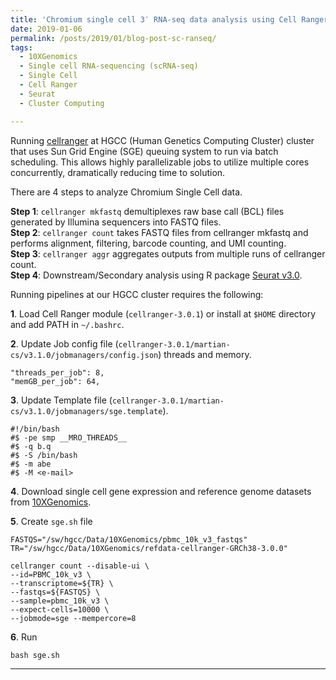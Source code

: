 ```yaml
---
title: 'Chromium single cell 3′ RNA-seq data analysis using Cell Ranger and Seurat on Cluster'
date: 2019-01-06
permalink: /posts/2019/01/blog-post-sc-ranseq/
tags:
  - 10XGenomics
  - Single cell RNA-sequencing (scRNA-seq)
  - Single Cell
  - Cell Ranger
  - Seurat
  - Cluster Computing

---
```

Running [cellranger](https://support.10xgenomics.com/single-cell-gene-expression/software/pipelines/latest/what-is-cell-ranger) at HGCC (Human Genetics Computing Cluster) cluster that uses Sun Grid Engine (SGE) queuing system to run via batch scheduling. This allows highly parallelizable jobs to utilize multiple cores concurrently, dramatically reducing time to solution.

There are 4 steps to analyze Chromium Single Cell data.

**Step 1**: `cellranger mkfastq` demultiplexes raw base call (BCL) files generated by Illumina sequencers into FASTQ files.  
**Step 2**: `cellranger count` takes FASTQ files from cellranger mkfastq and performs alignment, filtering, barcode counting, and UMI counting.  
**Step 3**: `cellranger aggr` aggregates outputs from multiple runs of cellranger count.  
**Step 4**: Downstream/Secondary analysis using R package [Seurat v3.0](https://satijalab.org/seurat/).

Running pipelines at our HGCC cluster requires the following:  

**1**. Load Cell Ranger module (`cellranger-3.0.1`) or install at `$HOME` directory and add PATH in `~/.bashrc`.  

**2**. Update Job config file (`cellranger-3.0.1/martian-cs/v3.1.0/jobmanagers/config.json`) threads and memory.

`"threads_per_job": 8,`  
`"memGB_per_job": 64,`

**3**. Update Template file (`cellranger-3.0.1/martian-cs/v3.1.0/jobmanagers/sge.template`).

`#!/bin/bash`  
`#$ -pe smp __MRO_THREADS__`  
`#$ -q b.q`  
`#$ -S /bin/bash`  
`#$ -m abe`  
`#$ -M <e-mail>`  

**4**. Download single cell gene expression and reference genome datasets from [10XGenomics](https://www.10xgenomics.com/resources/datasets/).  

**5**. Create `sge.sh` file  

`FASTQS="/sw/hgcc/Data/10XGenomics/pbmc_10k_v3_fastqs"`  
`TR="/sw/hgcc/Data/10XGenomics/refdata-cellranger-GRCh38-3.0.0"`  

`cellranger count --disable-ui \`  
  `--id=PBMC_10k_v3 \`  
  `--transcriptome=${TR} \`  
  `--fastqs=${FASTQS} \`  
  `--sample=pbmc_10k_v3 \`  
  `--expect-cells=10000 \`  
  `--jobmode=sge --mempercore=8`  

**6**. Run  

`bash sge.sh`

---

[^1]: [10XGenomics](https://support.10xgenomics.com/single-cell-gene-expression/software/overview/welcome)
[^2]: [Seurat](https://satijalab.org/seurat/)
